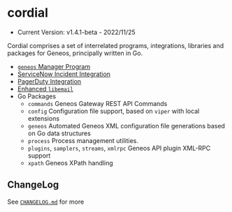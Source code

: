 # cordial

* Current Version: v1.4.1-beta - 2022/11/25

Cordial comprises a set of interrelated programs, integrations, libraries and packages for Geneos, principally written in Go.

* [`geneos` Manager Program](tools/geneos/)
* [ServiceNow Incident Integration](integrations/servicenow/)
* [PagerDuty Integration](integrations/pagerduty/)
* [Enhanced `libemail`](libraries/libemail/)
* Go Packages
  * `commands`
    Geneos Gateway REST API Commands
  * `config`
    Configuration file support, based on `viper` with local extensions
  * `geneos`
    Automated Geneos XML configuration file generations based on Go data structures
  * `process`
    Process management utilities.
  * `plugins`, `samplers`, `streams`, `xmlrpc`
    Geneos API plugin XML-RPC support
  * `xpath`
    Geneos XPath handling

## ChangeLog

See [`CHANGELOG.md`](CHANGELOG.md) for more
